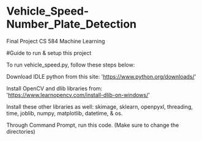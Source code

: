 # Vehicle_Speed-Number_Plate_Detection
Final Project CS 584 Machine Learning

#Guide to run & setup this project

To run vehicle_speed.py, follow these steps below:

Download IDLE python from this site: 'https://www.python.org/downloads/'

Install OpenCV and dlib libraries from: 'https://www.learnopencv.com/install-dlib-on-windows/'

Install these other libraries as well: skimage, sklearn, openpyxl, threading, time, joblib, numpy, matplotlib, datetime, & os.

Through Command Prompt, run this code. (Make sure to change the directories)
